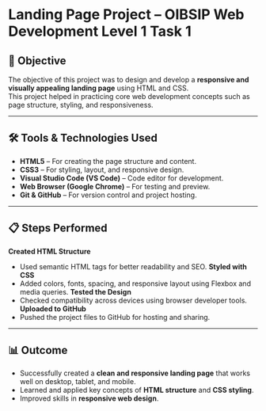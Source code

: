 # Landing Page Project – OIBSIP Web Development Level 1 Task 1

## 🎯 Objective
The objective of this project was to design and develop a **responsive and visually appealing landing page** using HTML and CSS.  
This project helped in practicing core web development concepts such as page structure, styling, and responsiveness.

---

## 🛠️ Tools & Technologies Used
- **HTML5** – For creating the page structure and content.
- **CSS3** – For styling, layout, and responsive design.
- **Visual Studio Code (VS Code)** – Code editor for development.
- **Web Browser (Google Chrome)** – For testing and preview.
- **Git & GitHub** – For version control and project hosting.

---

## 📋 Steps Performed
 
 **Created HTML Structure**  
   - Used semantic HTML tags for better readability and SEO.
 **Styled with CSS**  
   - Added colors, fonts, spacing, and responsive layout using Flexbox and media queries.
 **Tested the Design**  
   - Checked compatibility across devices using browser developer tools.
 **Uploaded to GitHub**  
   - Pushed the project files to GitHub for hosting and sharing.

---

## 📊 Outcome
- Successfully created a **clean and responsive landing page** that works well on desktop, tablet, and mobile.
- Learned and applied key concepts of **HTML structure** and **CSS styling**.
- Improved skills in **responsive web design**.
 
